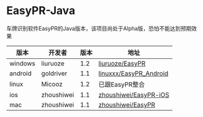 # EasyPR-Java
车牌识别软件EasyPR的Java版本，该项目尚处于Alpha版，恐怕不能达到预期效果


|版本 | 开发者 | 版本 | 地址 
|------|-------|-------|-------
| windows | liuruoze |  1.2  |  [liuruoze/EasyPR](https://github.com/liuruoze/EasyPR) 
| android |  goldriver  |  1.1  |  [linuxxx/EasyPR_Android](https://github.com/linuxxx/EasyPR_Android)
| linux | Micooz  |  1.2  |  已跟EasyPR整合
| ios | zhoushiwei |  1.1  |  [zhoushiwei/EasyPR-iOS](https://github.com/zhoushiwei/EasyPR-iOS)
| mac | zhoushiwei |  1.1  | [zhoushiwei/EasyPR](https://github.com/zhoushiwei/EasyPR)

